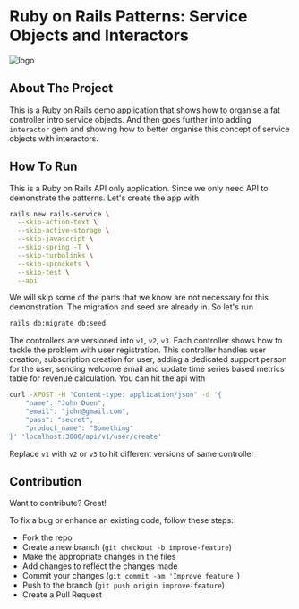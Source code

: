 # Ruby on Rails Patterns: Service Objects and Interactors

![logo](https://d2mk45aasx86xg.cloudfront.net/Use_of_Rails_Service_Object_3b34e030d0.webp)

## About The Project

This is a Ruby on Rails demo application that shows how to organise a fat controller intro service objects.
And then goes further into adding `interactor` gem and showing how to better organise this concept
of service objects with interactors.

## How To Run

This is a Ruby on Rails API only application. Since we only need API to demonstrate the patterns. Let's create the app with

```bash
rails new rails-service \
  --skip-action-text \
  --skip-active-storage \
  --skip-javascript \
  --skip-spring -T \
  --skip-turbolinks \
  --skip-sprockets \
  --skip-test \
  --api
```

We will skip some of the parts that we know are not necessary for this demonstration. The migration and seed are already in. So let's run

```bash
rails db:migrate db:seed
```

The controllers are versioned into `v1`, `v2`, `v3`. Each controller shows how to tackle the problem with user registration.
This controller handles user creation, subscription creation for user, adding a dedicated support person for the user, sending welcome email and update time series based metrics table for revenue calculation.
You can hit the api with

```bash
curl -XPOST -H "Content-type: application/json" -d '{
    "name": "John Doen",
    "email": "john@gmail.com",
    "pass": "secret",
    "product_name": "Something"
}' 'localhost:3000/api/v1/user/create'
```

Replace `v1` with `v2` or `v3` to hit different versions of same controller

## Contribution

Want to contribute? Great!

To fix a bug or enhance an existing code, follow these steps:

- Fork the repo
- Create a new branch (`git checkout -b improve-feature`)
- Make the appropriate changes in the files
- Add changes to reflect the changes made
- Commit your changes (`git commit -am 'Improve feature'`)
- Push to the branch (`git push origin improve-feature`)
- Create a Pull Request
